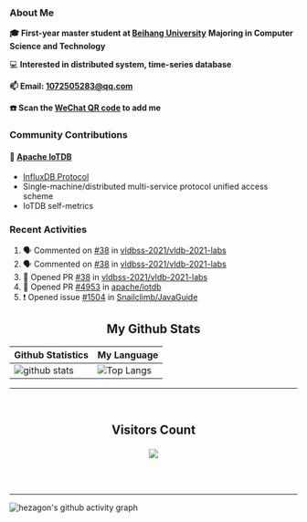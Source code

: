 ### About Me

**🎓 First-year master student at [Beihang University](https://www.buaa.edu.cn/)** **Majoring in Computer Science and Technology**

💻 **Interested in distributed system, time-series database**

**📫 Email: 1072505283@qq.com**

**☎️ Scan the [WeChat QR code](https://github.com/jun0315/jun0315/issues/1) to add me**

### Community Contributions

#### 🚀 [Apache IoTDB](https://github.com/apache/iotdb/pulls?q=+is%3Apr+author%3Ajun0315)

- [InfluxDB Protocol](https://iotdb.apache.org/zh/UserGuide/Master/API/InfluxDB-Protocol.html)
- Single-machine/distributed multi-service protocol unified access scheme
- IoTDB self-metrics

### Recent Activities
<!--START_SECTION:activity-->
1. 🗣 Commented on [#38](https://github.com/vldbss-2021/vldb-2021-labs/issues/38) in [vldbss-2021/vldb-2021-labs](https://github.com/vldbss-2021/vldb-2021-labs)
2. 🗣 Commented on [#38](https://github.com/vldbss-2021/vldb-2021-labs/issues/38) in [vldbss-2021/vldb-2021-labs](https://github.com/vldbss-2021/vldb-2021-labs)
3. 💪 Opened PR [#38](https://github.com/vldbss-2021/vldb-2021-labs/pull/38) in [vldbss-2021/vldb-2021-labs](https://github.com/vldbss-2021/vldb-2021-labs)
4. 💪 Opened PR [#4953](https://github.com/apache/iotdb/pull/4953) in [apache/iotdb](https://github.com/apache/iotdb)
5. ❗️ Opened issue [#1504](https://github.com/Snailclimb/JavaGuide/issues/1504) in [Snailclimb/JavaGuide](https://github.com/Snailclimb/JavaGuide)
<!--END_SECTION:activity-->


<!-- START NEW SECTION -->
<p align="center">
 <h2 align="center">My Github Stats</h2>

| Github Statistics                                                                                           | My Language                                                                                                                 |
| ----------------------------------------------------------------------------------------------------------- | --------------------------------------------------------------------------------------------------------------------------- |
| ![github stats](https://github-readme-stats.vercel.app/api?username=jun0315&theme=dark&show_icons=true) | ![Top Langs](https://github-readme-stats.vercel.app/api/top-langs/?username=jun0315&hide=TeX&layout=compact&theme=dark) |

<hr>

<div align="center">
<br><h2 align="centre"><b>Visitors Count</b></p>  
<p align="center"><img align="center" src="https://profile-counter.glitch.me/{jun0315}/count.svg" /></p> 
<br></div>

<hr>

![hezagon's github activity graph](https://activity-graph.herokuapp.com/graph?username=jun0315&theme=react-dark)

